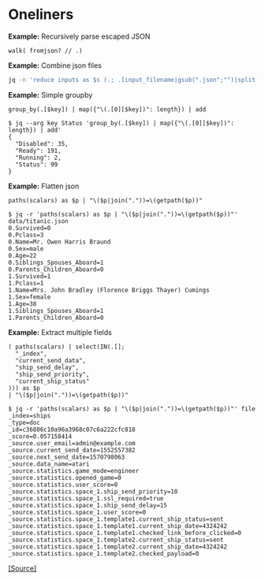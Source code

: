 # Oneliners

**Example:** Recursively parse escaped JSON

```jq
walk( fromjson? // .)
```

**Example:** Combine json files

```sh
jq -n 'reduce inputs as $s (.; .[input_filename|gsub(".json";"")|split("/")|last] += $s)' ./*.json
```

**Example:** Simple groupby

```jq
group_by(.[$key]) | map({"\(.[0][$key])": length}) | add
```

```console
$ jq --arg key Status 'group_by(.[$key]) | map({"\(.[0][$key])": length}) | add'
{
  "Disabled": 35,
  "Ready": 191,
  "Running": 2,
  "Status": 99
}
```

**Example:** Flatten json

```jq
paths(scalars) as $p | "\($p|join("."))=\(getpath($p))"
```

```console
$ jq -r 'paths(scalars) as $p | "\($p|join("."))=\(getpath($p))"' data/titanic.json
0.Survived=0
0.Pclass=3
0.Name=Mr. Owen Harris Braund
0.Sex=male
0.Age=22
0.Siblings_Spouses_Aboard=1
0.Parents_Children_Aboard=0
1.Survived=1
1.Pclass=1
1.Name=Mrs. John Bradley (Florence Briggs Thayer) Cumings
1.Sex=female
1.Age=38
1.Siblings_Spouses_Aboard=1
1.Parents_Children_Aboard=0
```

**Example:** Extract multiple fields

```jq
( paths(scalars) | select(IN(.[];
  "_index",
  "current_send_data",
  "ship_send_delay",
  "ship_send_priority",
  "current_ship_status"
))) as $p
| "\($p|join("."))=\(getpath($p))"
```

```console
$ jq -r 'paths(scalars) as $p | "\($p|join("."))=\(getpath($p))"' file
_index=ships
_type=doc
_id=c36806c10a96a3968c07c6a222cfc818
_score=0.057158414
_source.user_email=admin@example.com
_source.current_send_date=1552557382
_source.next_send_date=1570798063
_source.data_name=atari
_source.statistics.game_mode=engineer
_source.statistics.opened_game=0
_source.statistics.user_score=0
_source.statistics.space_1.ship_send_priority=10
_source.statistics.space_1.ssl_required=true
_source.statistics.space_1.ship_send_delay=15
_source.statistics.space_1.user_score=0
_source.statistics.space_1.template1.current_ship_status=sent
_source.statistics.space_1.template1.current_ship_date=4324242
_source.statistics.space_1.template1.checked_link_before_clicked=0
_source.statistics.space_1.template2.current_ship_status=sent
_source.statistics.space_1.template2.current_ship_date=4324242
_source.statistics.space_1.template2.checked_payload=0
```

[[Source]](https://stackoverflow.com/a/55277881)
